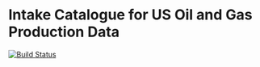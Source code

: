 # Intake Catalogue for US Oil and Gas Production Data

[![Build Status](https://travis-ci.org/daytum/intake-data.svg?branch=master)](https://travis-ci.org/daytum/intake-data)

